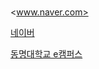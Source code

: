 # 

<www.naver.com>

[네이버](www.naver.com)

[동명대학교 e캠퍼스](https://ecampus.tu.ac.kr "여기를 클릭하면 다음으로 넘어가요")
